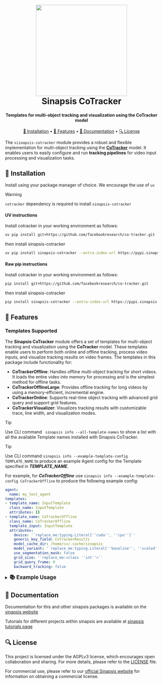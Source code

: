 <h1 align="center">
<br>
<a href="https://sinapsis.tech/">
  <img
    src="https://github.com/Sinapsis-AI/brand-resources/blob/main/sinapsis_logo/4x/logo.png?raw=true"
    alt="" width="300">
</a><br>
Sinapsis CoTracker
<br>
</h1>

<h4 align="center">Templates for multi-object tracking and visualization using the CoTracker model</h4>

<p align="center">
<a href="#installation">🐍  Installation</a> •
<a href="#features"> 🚀 Features</a> •
<a href="#documentation">📙 Documentation</a> •
<a href="#license"> 🔍 License </a>
</p>

The `siinapsis-cotracker` module provides a robust and flexible implementation for multi-object tracking using the [**CoTracker**](https://cotracker3.github.io/) model. It enables users to easily configure and run **tracking pipelines** for video input processing and visualization tasks.

<h2 id="installation"> 🐍  Installation </h2>

Install using your package manager of choice. We encourage the use of <code>uv</code>

> [!WARNING]
> ```cotracker``` dependency is required to install ```sinapsis-cotracker```

<h4> UV instructions</h4>

Install cotracker in your working environment as follows:

```bash
uv pip install git+https://github.com/facebookresearch/co-tracker.git
```
then install sinapsis-cotracker
```bash
uv pip install sinapsis-cotracker --extra-index-url https://pypi.sinapsis.tech
```

<h4> Raw pip instructions</h4>

Install cotracker in your working environment as follows:
```bash
pip install git+https://github.com/facebookresearch/co-tracker.git
```
then install sinapsis-cotracker
```bash
pip install sinapsis-cotracker --extra-index-url https://pypi.sinapsis.tech
```

<h2 id="features">🚀 Features</h2>

<h3> Templates Supported</h3>

The **Sinapsis CoTracker** module offers a set of templates for multi-object tracking and visualization using the **CoTracker** model. These templates enable users to perform both online and offline tracking, process video inputs, and visualize tracking results on video frames. The templates in this package include functionality for:

- **CoTrackerOffline**: Handles offline multi-object tracking for short videos. It loads the entire video into memory for processing and is the simplest method for offline tasks.
- **CoTrackerOfflineLarge**: Provides offline tracking for long videos by using a memory-efficient, incremental engine.
- **CoTrackerOnline**: Supports real-time object tracking with advanced grid query and support grid features.
- **CoTrackerVisualizer**: Visualizes tracking results with customizable trace, line width, and visualization modes.

> [!TIP]
> Use CLI command ``` sinapsis info --all-template-names``` to show a list with all the available Template names installed with Sinapsis CoTracker.

> [!TIP]
> Use CLI command ```sinapsis info --example-template-config TEMPLATE_NAME``` to produce an example Agent config for the Template specified in ***TEMPLATE_NAME***.

For example, for ***CoTrackerOffline*** use ```sinapsis info --example-template-config CoTrackerOffline``` to produce the following example config:

```yaml
agent:
  name: my_test_agent
templates:
- template_name: InputTemplate
  class_name: InputTemplate
  attributes: {}
- template_name: CoTrackerOffline
  class_name: CoTrackerOffline
  template_input: InputTemplate
  attributes:
    device: '`replace_me:typing.Literal[''cuda'', ''cpu'']`'
    generic_key_field: CoTrackerResults
    model_cache_dir: /home/cv/.cache/sinapsis
    model_variant: '`replace_me:typing.Literal[''baseline'', ''scaled'']`'
    use_segmentation_mask: false
    grid_size: '`replace_me:<class ''int''>`'
    grid_query_frame: 0
    backward_tracking: false
```

<details>
<summary><strong><span style="font-size: 1.25em;">📚 Example Usage</span></strong></summary>

Below is an example YAML configuration for processing a video file and visualizing tracking results using **Sinapsis CoTracker** templates. This setup loads a video with the **VideoReaderCV2**, performs real-time object tracking with the **CoTrackerOnline** template, visualizes the results with the **CoTrackerVisualizer**, and saves the output as a new video file using the **VideoWriterCV2**.
<details>
<summary ><strong><span style="font-size: 1.4em;">Config</span></strong></summary>

```yaml
agent:
  name: cotracker_agent

templates:
  - template_name: InputTemplate
    class_name: InputTemplate
    attributes: {}

  - template_name : VideoReaderCV2
    class_name: VideoReaderCV2
    template_input: InputTemplate
    attributes:
      video_file_path : "artifacts/palace.mp4"
      batch_size: 16

  - template_name: CoTrackerOnline
    class_name: CoTrackerOnline
    template_input: VideoReaderCV2
    attributes:
      model_variant: baseline
      device: cuda
      grid_size: 15

  - template_name: CoTrackerVisualizer
    class_name: CoTrackerVisualizer
    template_input: CoTrackerOnline
    attributes:
      device : cuda
      linewidth: 3
      overwrite: true

  - template_name: VideoWriterCV2
    class_name: VideoWriterCV2
    template_input: CoTrackerVisualizer
    attributes:
      destination_path: "artifacts/result.mp4"
      height: -1
      width: -1
      fps: 30
```
</details>

This configuration defines an **agent** and a sequence of **templates** for video processing, object tracking, and visualization.

**IMPORTANT**: The VideoReaderCV2 and VideoWriterCV2 templates are part of the [sinapsis-data-readers](https://github.com/Sinapsis-AI/sinapsis-data-tools/tree/main/packages/sinapsis_data_readers) and [sinapsis-data-writers](https://github.com/Sinapsis-AI/sinapsis-data-tools/tree/main/packages/sinapsis_data_writers) packages, respectively. To use this example, ensure that you have installed these packages.


To run the config, use the CLI:
```bash
sinapsis run name_of_config.yml
```

</details>



<h2 id="documentation">📙 Documentation</h2>

Documentation for this and other sinapsis packages is available on the [sinapsis website](https://docs.sinapsis.tech/docs)

Tutorials for different projects within sinapsis are available at [sinapsis tutorials page](https://docs.sinapsis.tech/tutorials)


<h2 id="license">🔍 License</h2>

This project is licensed under the AGPLv3 license, which encourages open collaboration and sharing. For more details, please refer to the [LICENSE](LICENSE) file.

For commercial use, please refer to our [official Sinapsis website](https://sinapsis.tech) for information on obtaining a commercial license.



